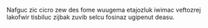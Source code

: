Nafguc zic cicro zew des fome wuugema etajozluk iwimac veftozrej lakofwir tisbiluc zijbak zuvib selcu fosinaz ugipenut deasu.